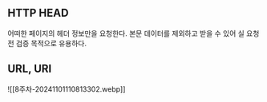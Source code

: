 
## HTTP HEAD

어떠한 페이지의 헤더 정보만을 요청한다.
본문 데이터를 제외하고 받을 수 있어 실 요청 전 검증 목적으로 유용하다.


## URL, URI

![[8주차-20241101110813302.webp]]